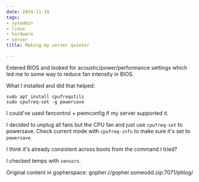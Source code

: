 ```yaml
---
date: 2024-11-18
tags:
- sysadmin
- linux
- hardware
- server
title: Making my server quieter

---
```



Entered BIOS and looked for acoustic/power/performance settings which led me to
some way to reduce fan intensity in BIOS.

What I installed and did that helped:

```
sudo apt install cpufrequtils
sudo cpufreq-set -g powersave
```

I could've used fancontrol + pwmconfig if my server supported it.

I decided to unplug all fans but the CPU fan and just use `cpufreq-set` to
powersave. Check current mode with `cpufreq-info` to make sure it's set to
`powersave`.

I think it's already consistent across boots from the command I tried?

I checked temps with `sensors`.

Original content in gopherspace: gopher://gopher.someodd.zip:7071/phlog/
